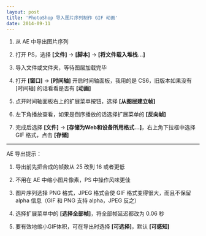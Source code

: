 ```yaml
---
layout: post
title: 'PhotoShop 导入图片序列制作 GIF 动画'
date: 2014-09-11
---
```


1. 从 AE 中导出图片序列

2. 打开 PS，选择 **[文件]** -> **[脚本]** -> **[将文件载入堆栈...]**

3. 导入文件或文件夹，等待图层加载完毕

4. 打开 **[窗口]** -> **[时间轴]** 开启时间轴面板，我用的是 CS6，旧版本如果没有 [时间轴] 的话看看是否有 **[动画]**

5. 点开时间轴面板右上的扩展菜单按钮，选择 **[从图层建立帧]**

6. 左下角播放查看，如果是倒序播放的话选择扩展菜单的 **[反向帧]**

7. 完成后选择 **[文件]** -> **[存储为Web和设备所用格式...]**，右上角下拉框中选择 GIF 格式，点击 **[存储]**


**********************************************************************

AE 导出提示：

1. 导出前先把合成的帧数从 25 改到 16 或者更低

2. 不用在 AE 中缩小图片像素，PS 中操作风味更佳

3. 图片序列选择 PNG 格式，JPEG 格式会使 GIF 格式变得很大，而且不保留 alpha 信息（GIF 和 PNG 支持 alpha，JPEG 反之）

4. 选择扩展菜单中的 **[选择全部帧]**，将全部帧延迟都改为 0.06 秒

5. 要有效地缩小GIF体积，可在导出时选择 **[可选择]**，默认 **[可感知]**